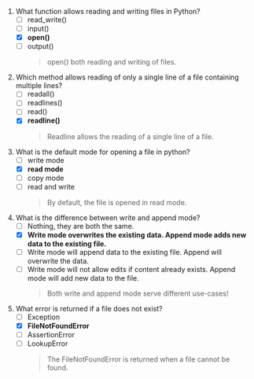 1. What function allows reading and writing files in Python?
    - [ ] read_write()
    - [ ] input()
    - [x] **open()**
    - [ ] output()
        > open() both reading and writing of files.

2. Which method allows reading of only a single line of a file containing multiple lines?
    - [ ] readall()
    - [ ] readlines()
    - [ ] read()
    - [x] **readline()**
        > Readline allows the reading of a single line of a file.

3. What is the default mode for opening a file in python?
    - [ ] write mode
    - [x] **read mode**
    - [ ] copy mode
    - [ ] read and write
        > By default, the file is opened in read mode.

4. What is the difference between write and append mode?
    - [ ] Nothing, they are both the same.
    - [x] **Write mode overwrites the existing data. Append mode adds new data to the existing file.**
    - [ ] Write mode will append data to the existing file. Append will overwrite the data.
    - [ ] Write mode will not allow edits if content already exists. Append mode will add new data to the file.
        > Both write and append mode serve different use-cases!

5. What error is returned if a file does not exist?
    - [ ] Exception
    - [x] **FileNotFoundError**
    - [ ] AssertionError 
    - [ ] LookupError
        > The FileNotFoundError is returned when a file cannot be found.